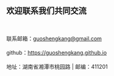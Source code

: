 ## 欢迎联系我们共同交流   
<br>

联系邮箱：<a>guoshengkang@gmail.com   
</br>
github：<a>https://guoshengkang.github.io   
</br>
地址：湖南省湘潭市桃园路 | 邮编：411201   
</br>